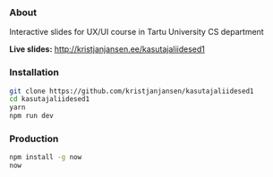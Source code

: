 ### About

Interactive slides for UX/UI course in Tartu University CS department

**Live slides:** http://kristjanjansen.ee/kasutajaliidesed1

### Installation

``` bash
git clone https://github.com/kristjanjansen/kasutajaliidesed1
cd kasutajaliidesed1
yarn
npm run dev
```

### Production

```bash
npm install -g now
now
```
 
